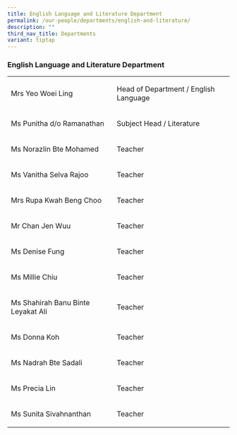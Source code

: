 ```yaml
---
title: English Language and Literature Department
permalink: /our-people/departments/english-and-literature/
description: ""
third_nav_title: Departments
variant: tiptap
---
```

<h3><strong>English Language and Literature Department</strong></h3>
<p></p>
<table style="minWidth: 50px">
<colgroup>
<col>
<col>
</colgroup>
<tbody>
<tr>
<td rowspan="1" colspan="1">
<p>Mrs Yeo Woei Ling</p>
</td>
<td rowspan="1" colspan="1">
<p>Head of Department / English Language</p>
</td>
</tr>
<tr>
<td rowspan="1" colspan="1">
<p>Ms Punitha d/o Ramanathan</p>
</td>
<td rowspan="1" colspan="1">
<p>Subject Head / Literature</p>
</td>
</tr>
<tr>
<td rowspan="1" colspan="1">
<p>Ms Norazlin Bte Mohamed&nbsp;</p>
</td>
<td rowspan="1" colspan="1">
<p>Teacher</p>
</td>
</tr>
<tr>
<td rowspan="1" colspan="1">
<p>Ms Vanitha Selva Rajoo&nbsp;</p>
</td>
<td rowspan="1" colspan="1">
<p>Teacher</p>
</td>
</tr>
<tr>
<td rowspan="1" colspan="1">
<p>Mrs Rupa Kwah Beng Choo</p>
</td>
<td rowspan="1" colspan="1">
<p>Teacher</p>
</td>
</tr>
<tr>
<td rowspan="1" colspan="1">
<p>Mr Chan Jen Wuu&nbsp;</p>
</td>
<td rowspan="1" colspan="1">
<p>Teacher</p>
</td>
</tr>
<tr>
<td rowspan="1" colspan="1">
<p>Ms Denise Fung</p>
</td>
<td rowspan="1" colspan="1">
<p>Teacher</p>
</td>
</tr>
<tr>
<td rowspan="1" colspan="1">
<p>Ms Millie Chiu</p>
</td>
<td rowspan="1" colspan="1">
<p>Teacher</p>
</td>
</tr>
<tr>
<td rowspan="1" colspan="1">
<p>Ms Shahirah Banu Binte Leyakat Ali</p>
</td>
<td rowspan="1" colspan="1">
<p>Teacher</p>
</td>
</tr>
<tr>
<td rowspan="1" colspan="1">
<p>Ms Donna Koh</p>
</td>
<td rowspan="1" colspan="1">
<p>Teacher</p>
</td>
</tr>
<tr>
<td rowspan="1" colspan="1">
<p>Ms Nadrah Bte Sadali</p>
</td>
<td rowspan="1" colspan="1">
<p>Teacher</p>
</td>
</tr>
<tr>
<td rowspan="1" colspan="1">
<p>Ms Precia Lin</p>
</td>
<td rowspan="1" colspan="1">
<p>Teacher</p>
</td>
</tr>
<tr>
<td rowspan="1" colspan="1">
<p>Ms Sunita Sivahnanthan</p>
</td>
<td rowspan="1" colspan="1">
<p>Teacher</p>
</td>
</tr>
</tbody>
</table>
<p></p>